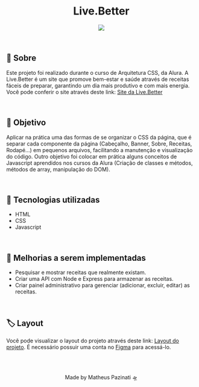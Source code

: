 <h1 align="center">Live.Better</h1>
<p align="center">
  <img src="https://media.giphy.com/media/kENgo7jqLHvJBJxwZ4/giphy.gif">
</p>
<br>
<h2>🥗 Sobre</h2>
<p>Este projeto foi realizado durante o curso de Arquitetura CSS, da Alura. A Live.Better é um site que promove bem-estar e saúde através de receitas fáceis de preparar, garantindo um dia mais produtivo e com mais energia.
Você pode conferir o site através deste link: <a href="https://matheus-pazinati.github.io/live.better-recipes/">Site da Live.Better</a>
</p>
<br>
<h2>🎯 Objetivo </h2>
<p>Aplicar na prática uma das formas de se organizar o CSS da página, que é separar cada componente da página (Cabeçalho, Banner, Sobre, Receitas, Rodapé...) em pequenos arquivos, facilitando a manutenção e visualização do código. Outro objetivo foi colocar em prática alguns conceitos de Javascript aprendidos nos cursos da Alura (Criação de classes e métodos, métodos de array, manipulação do DOM).  </p>
<br>
<h2>🚀 Tecnologias utilizadas</h2>
<ul>
  <li>HTML</li>
  <li>CSS</li>
  <li>Javascript</li>
</ul>
<br>
<h2>📌 Melhorias a serem implementadas</h2>
<ul>
  <li>Pesquisar e mostrar receitas que realmente existam.</li>
  <li>Criar uma API com Node e Express para armazenar as receitas.</li>
  <li>Criar painel administrativo para gerenciar (adicionar, excluir, editar) as receitas.</li>
</ul>
<br>
<h2>🏷️ Layout</h2>
<p>Você pode visualizar o layout do projeto através deste link: <a href="https://www.figma.com/file/0gMF5BPgplPYqQA6Om1T1sk9/alura-bootstrap?node-id=0%3A1">Layout do projeto</a>. É necessário possuir uma conta no <a href="https://figma.com">Figma</a> para acessá-lo.</p>
<br>
<br>
<p align="center">Made by Matheus Pazinati 🛸</p>